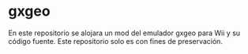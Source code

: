# gxgeo
En este repositorio se alojara un mod del emulador gxgeo para Wii y su código fuente. Este repositorio solo es con fines de preservación.
